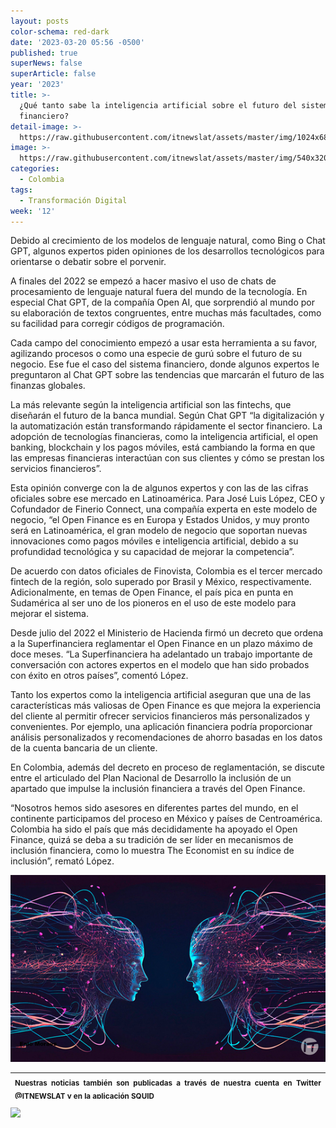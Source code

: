 ```yaml
---
layout: posts
color-schema: red-dark
date: '2023-03-20 05:56 -0500'
published: true
superNews: false
superArticle: false
year: '2023'
title: >-
  ¿Qué tanto sabe la inteligencia artificial sobre el futuro del sistema
  financiero?
detail-image: >-
  https://raw.githubusercontent.com/itnewslat/assets/master/img/1024x680/CHATGPT-G.jpg
image: >-
  https://raw.githubusercontent.com/itnewslat/assets/master/img/540x320/CHATGPT-P.jpg
categories:
  - Colombia
tags:
  - Transformación Digital
week: '12'
---
```

Debido al crecimiento de los modelos de lenguaje natural, como Bing o Chat GPT, algunos expertos piden opiniones de los desarrollos tecnológicos para orientarse o debatir sobre el porvenir.

A finales del 2022 se empezó a hacer masivo el uso de chats de procesamiento de lenguaje natural fuera del mundo de la tecnología. En especial Chat GPT, de la compañía Open AI, que sorprendió al mundo por su elaboración de textos congruentes, entre muchas más facultades, como su facilidad para corregir códigos de programación. 

Cada campo del conocimiento empezó a usar esta herramienta a su favor, agilizando procesos o como una especie de gurú sobre el futuro de su negocio. Ese fue el caso del sistema financiero, donde algunos expertos le preguntaron al Chat GPT sobre las tendencias que marcarán el futuro de las finanzas globales. 

La más relevante según la inteligencia artificial son las fintechs, que diseñarán el futuro de la banca mundial. Según Chat GPT “la digitalización y la automatización están transformando rápidamente el sector financiero. La adopción de tecnologías financieras, como la inteligencia artificial, el open banking, blockchain y los pagos móviles, está cambiando la forma en que las empresas financieras interactúan con sus clientes y cómo se prestan los servicios financieros”.

Esta opinión converge con la de algunos expertos y con las de las cifras oficiales sobre ese mercado en Latinoamérica. Para José Luis López, CEO y Cofundador de Finerio Connect, una compañía experta en este modelo de negocio, “el Open Finance es en Europa y Estados Unidos, y muy pronto será en Latinoamérica, el gran modelo de negocio que soportan nuevas innovaciones como pagos móviles e inteligencia artificial, debido a su profundidad tecnológica y su capacidad de mejorar la competencia”. 

De acuerdo con datos oficiales de Finovista, Colombia es el tercer mercado fintech de la región, solo superado por Brasil y México, respectivamente. Adicionalmente, en temas de Open Finance, el país pica en punta en Sudamérica al ser uno de los pioneros en el uso de este modelo para mejorar el sistema. 

Desde julio del 2022 el Ministerio de Hacienda firmó un decreto que ordena a la Superfinanciera reglamentar el Open Finance en un plazo máximo de doce meses. “La Superfinanciera ha adelantado un trabajo importante de conversación con actores expertos en el modelo que han sido probados con éxito en otros países”, comentó López. 

Tanto los expertos como la inteligencia artificial aseguran que una de las características más valiosas de Open Finance es que mejora la experiencia del cliente al permitir ofrecer servicios financieros más personalizados y convenientes. Por ejemplo, una aplicación financiera podría proporcionar análisis personalizados y recomendaciones de ahorro basadas en los datos de la cuenta bancaria de un cliente.

En Colombia, además del decreto en proceso de reglamentación, se discute entre el articulado del Plan Nacional de Desarrollo la inclusión de un apartado que impulse la inclusión financiera a través del Open Finance. 

“Nosotros hemos sido asesores en diferentes partes del mundo, en el continente participamos del proceso en México y países de Centroamérica. Colombia ha sido el país que más decididamente ha apoyado el Open Finance, quizá se deba a su tradición de ser líder en mecanismos de inclusión financiera, como lo muestra The Economist en su índice de inclusión”, remató López. 

![](https://raw.githubusercontent.com/itnewslat/assets/master/img/540x320/CHATGPT-P.jpg)

<table style="height: 42px;" width="569">
<tbody>
<tr>
<td style="text-align: justify;"><sub><strong>Nuestras noticias también son publicadas a través de nuestra cuenta en Twitter <a href="https://twitter.com/itnewslat?lang=es">@ITNEWSLAT</a> y en la aplicación <a href="https://squidapp.co/en/">SQUID</a></strong></sub></td>
</tr>
</tbody>
</table>
<img src="https://tracker.metricool.com/c3po.jpg?hash=56f88a41e39ab42c063cc51676587a04"/>